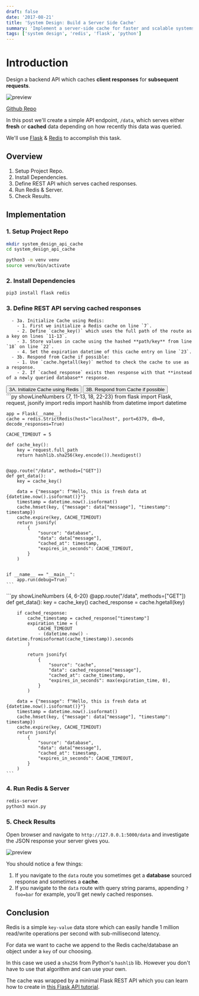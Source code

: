 ```yaml
---
draft: false
date: '2017-08-21'
title: 'System Design: Build a Server Side Cache'
summary: 'Implement a server-side cache for faster and scalable systems. Caching results to DB queries can speed up server responses & by not overloading our DB with duplicate queries.'
tags: ['system design', 'redis', 'flask', 'python']
---
```


# Introduction

Design a backend API which caches **client responses** for **subsequent requests**.

<img src="/static/gifs/system-design-cache.gif" alt="preview" />

[Github Repo](https://github.com/PrimeTimeTran/system_design_api_cache)

In this post we'll create a simple API endpoint, `/data`, which serves either **fresh** or **cached** data depending on how recently this data was queried.

We'll use [Flask](https://flask.palletsprojects.com/en/stable) & [Redis](https://redis.io/docs/latest) to accomplish this task.

## Overview

1. Setup Project Repo.
2. Install Dependencies.
3. Define REST API which serves cached responses.
4. Run Redis & Server.
5. Check Results.

## Implementation

### 1. Setup Project Repo

```sh
mkdir system_design_api_cache
cd system_design_api_cache

python3 -m venv venv
source venv/bin/activate
```

### 2. Install Dependencies

```sh
pip3 install flask redis
```

### 3. Define REST API serving cached responses

      - 3a. Initialize Cache using Redis:
        - 1. First we initialize a Redis cache on line `7`.
        - 2. Define `cache_key()` which uses the full path of the route as a key on lines `11-13`.
        - 3. Store values in cache using the hashed **path/key** from line `18` on line `22`.
        - 4. Set the expiration datetime of this cache entry on line `23`.
      - 3b. Respond from Cache if possible:
        - 1. Use `cache.hgetall(key)` method to check the cache to use as a response.
        - 2. If `cached_response` exists then response with that **instead of a newly queried database** response.

<div className="tab-group">
  <div className="tab">
    <button id="#3a" className="tablinks">3A. Initialize Cache using Redis</button>
    <button id="#3b" className="tablinks">3B. Respond from Cache if possible</button>
  </div>

  <div id="#3a" className="tabcontent">
    ```py showLineNumbers {7, 11-13, 18, 22-23}
    from flask import Flask, request, jsonify
    import redis
    import hashlib
    from datetime import datetime

    app = Flask(__name__)
    cache = redis.StrictRedis(host="localhost", port=6379, db=0, decode_responses=True)

    CACHE_TIMEOUT = 5

    def cache_key():
        key = request.full_path
        return hashlib.sha256(key.encode()).hexdigest()


    @app.route("/data", methods=["GET"])
    def get_data():
        key = cache_key()

        data = {"message": f"Hello, this is fresh data at {datetime.now().isoformat()}"}
        timestamp = datetime.now().isoformat()
        cache.hmset(key, {"message": data["message"], "timestamp": timestamp})
        cache.expire(key, CACHE_TIMEOUT)
        return jsonify(
            {
                "source": "database",
                "data": data["message"],
                "cached_at": timestamp,
                "expires_in_seconds": CACHE_TIMEOUT,
            }
        )


    if __name__ == "__main__":
        app.run(debug=True)
    ```

  </div>
  <div id="#3b" className="tabcontent">
  ```py showLineNumbers {4, 6-20}
    @app.route("/data", methods=["GET"])
        def get_data():
        key = cache_key()
        cached_response = cache.hgetall(key)

        if cached_response:
            cache_timestamp = cached_response["timestamp"]
            expiration_time = (
                CACHE_TIMEOUT
                - (datetime.now() - datetime.fromisoformat(cache_timestamp)).seconds
            )

            return jsonify(
                {
                    "source": "cache",
                    "data": cached_response["message"],
                    "cached_at": cache_timestamp,
                    "expires_in_seconds": max(expiration_time, 0),
                }
            )

        data = {"message": f"Hello, this is fresh data at {datetime.now().isoformat()}"}
        timestamp = datetime.now().isoformat()
        cache.hmset(key, {"message": data["message"], "timestamp": timestamp})
        cache.expire(key, CACHE_TIMEOUT)
        return jsonify(
            {
                "source": "database",
                "data": data["message"],
                "cached_at": timestamp,
                "expires_in_seconds": CACHE_TIMEOUT,
            }
        )
    ```

  </div>
</div>

### 4. Run Redis & Server

```sh
redis-server
python3 main.py
```

### 5. Check Results

Open browser and navigate to `http://127.0.0.1:5000/data` and investigate the JSON response your server gives you.

<img src="/static/gifs/system-design-cache.gif" alt="preview" />

You should notice a few things:

1. If you navigate to the `data` route you sometimes get a **database** sourced response and sometimes a **cache**.
2. If you navigate to the `data` route with query string params, appending `?foo=bar` for example, you'll get newly cached responses.

## Conclusion

Redis is a simple `key-value` data store which can easily handle 1 million read/write operations per second with sub-millisecond latency.

For data we want to cache we append to the Redis cache/database an object under a `key` of our choosing.

In this case we used a `sha256` from Python's `hashlib` lib. However you don't have to use that algorithm and can use your own.

The cache was wrapped by a minimal Flask REST API which you can learn how to create in [this Flask API tutorial](./build-backend-api).

